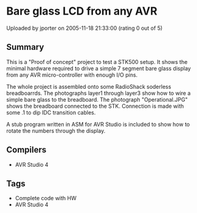# Bare glass LCD from any AVR

Uploaded by jporter on 2005-11-18 21:33:00 (rating 0 out of 5)

## Summary

This is a "Proof of concept" project to test a STK500 setup. It shows the minimal hardware required to drive a simple 7 segment bare glass display from any AVR micro-controller with enough I/O pins.


The whole project is assembled onto some RadioShack soderless breadboarrds. The photographs layer1 through layer3 show how to wire a simple bare glass to the breadboard. The photograph "Operational.JPG" shows the breadboard connected to the STK. Connection is made with some .1 to dip IDC transition cables.


A stub program written in ASM for AVR Studio is included to show how to rotate the numbers through the display.

## Compilers

- AVR Studio 4

## Tags

- Complete code with HW
- AVR Studio 4
